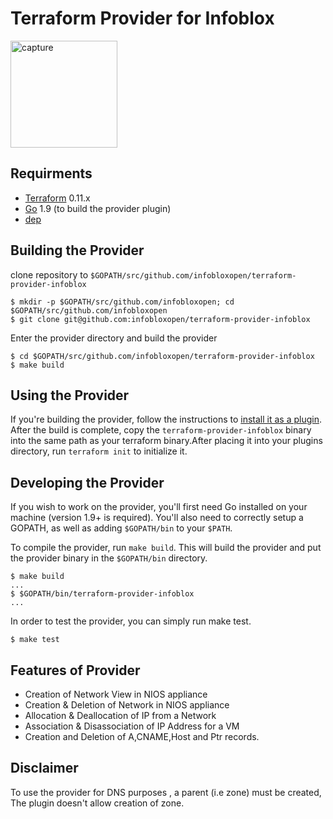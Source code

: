 # Terraform Provider for Infoblox
 <img width="171" alt="capture" src="https://user-images.githubusercontent.com/36291746/39614422-6b653088-4f8d-11e8-83fd-05b18ca974a2.PNG">

## Requirments


* [Terraform](https://www.terraform.io/downloads.html) 0.11.x
* [Go](https://golang.org/doc/install) 1.9 (to build the provider plugin)
* [dep](https://github.com/golang/dep)

## Building the Provider

clone repository to ```$GOPATH/src/github.com/infobloxopen/terraform-provider-infoblox```
```
$ mkdir -p $GOPATH/src/github.com/infobloxopen; cd $GOPATH/src/github.com/infobloxopen
$ git clone git@github.com:infobloxopen/terraform-provider-infoblox
```
Enter the provider directory and build the provider
```
$ cd $GOPATH/src/github.com/infobloxopen/terraform-provider-infoblox
$ make build
```

## Using the Provider
If you're building the provider, follow the instructions to [install it as a plugin](https://www.terraform.io/docs/plugins/basics.html#installing-a-plugin). After the build is complete, copy the ```terraform-provider-infoblox``` binary into the same path as your terraform binary.After placing it into your plugins directory, run ```terraform init``` to initialize it.


## Developing the Provider
If you wish to work on the provider, you'll first need Go installed on your machine (version 1.9+ is required). You'll also need to correctly setup a GOPATH, as well as adding ```$GOPATH/bin``` to your ```$PATH```.

To compile the provider, run ```make build```. This will build the provider and put the provider binary in the ```$GOPATH/bin``` directory.
```
$ make build
...
$ $GOPATH/bin/terraform-provider-infoblox
...
```
In order to test the provider, you can simply run make test.
```
$ make test
```
## Features of Provider
* Creation of Network View in NIOS appliance
* Creation &  Deletion of Network in NIOS appliance
* Allocation & Deallocation of IP from a Network
* Association & Disassociation of IP Address for a VM
* Creation and Deletion of A,CNAME,Host and Ptr records.

## Disclaimer
 To use the provider for DNS purposes , a parent (i.e zone) must be created, The plugin doesn't allow creation of zone. 
